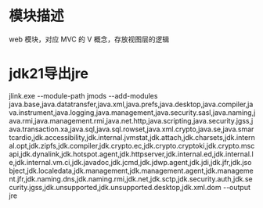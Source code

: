 # 模块描述
web 模块，对应 MVC 的 V 概念，存放视图层的逻辑

# jdk21导出jre
jlink.exe --module-path jmods --add-modules java.base,java.datatransfer,java.xml,java.prefs,java.desktop,java.compiler,java.instrument,java.logging,java.management,java.security.sasl,java.naming,java.rmi,java.management.rmi,java.net.http,java.scripting,java.security.jgss,java.transaction.xa,java.sql,java.sql.rowset,java.xml.crypto,java.se,java.smartcardio,jdk.accessibility,jdk.internal.jvmstat,jdk.attach,jdk.charsets,jdk.internal.opt,jdk.zipfs,jdk.compiler,jdk.crypto.ec,jdk.crypto.cryptoki,jdk.crypto.mscapi,jdk.dynalink,jdk.hotspot.agent,jdk.httpserver,jdk.internal.ed,jdk.internal.le,jdk.internal.vm.ci,jdk.javadoc,jdk.jcmd,jdk.jdwp.agent,jdk.jdi,jdk.jfr,jdk.jsobject,jdk.localedata,jdk.management,jdk.management.agent,jdk.management.jfr,jdk.naming.dns,jdk.naming.rmi,jdk.net,jdk.sctp,jdk.security.auth,jdk.security.jgss,jdk.unsupported,jdk.unsupported.desktop,jdk.xml.dom --output jre
